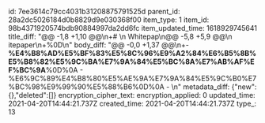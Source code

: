id: 7ee3614c79cc4031b31208875791525d
parent_id: 28a2dc5026184d0b8829d9e030368f00
item_type: 1
item_id: 98b4371920574bdb90884997da2dd6fc
item_updated_time: 1618929745641
title_diff: "@@ -1,8 +1,10 @@\\n+# \\n Whitepap\\n@@ -5,8 +5,9 @@\\n itepaper\\n+%0D\\n"
body_diff: "@@ -0,0 +1,37 @@\\n+- **%E4%B8%AD%E5%BF%83%E5%8C%96%E9%A2%84%E6%B5%8B%E5%B8%82%E5%9C%BA%E7%9A%84%E5%BC%8A%E7%AB%AF%EF%BC%9A**%0D%0A  - %E6%9C%89%E4%B8%80%E5%AE%9A%E7%9A%84%E5%9C%B0%E7%BC%98%E9%99%90%E5%88%B6%0D%0A  - \\n"
metadata_diff: {"new":{},"deleted":[]}
encryption_cipher_text: 
encryption_applied: 0
updated_time: 2021-04-20T14:44:21.737Z
created_time: 2021-04-20T14:44:21.737Z
type_: 13